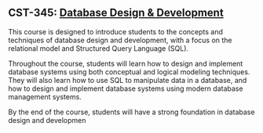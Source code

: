 ## CST-345: [Database Design & Development](https://www.gcu.edu/degree-programs/bs-software-development)
This course is designed to introduce students to the concepts and techniques of database design and development, with a focus on the relational model and Structured Query Language (SQL).

Throughout the course, students will learn how to design and implement database systems using both conceptual and logical modeling techniques. They will also learn how to use SQL to manipulate data in a database, and how to design and implement database systems using modern database management systems.

By the end of the course, students will have a strong foundation in database design and developmen
